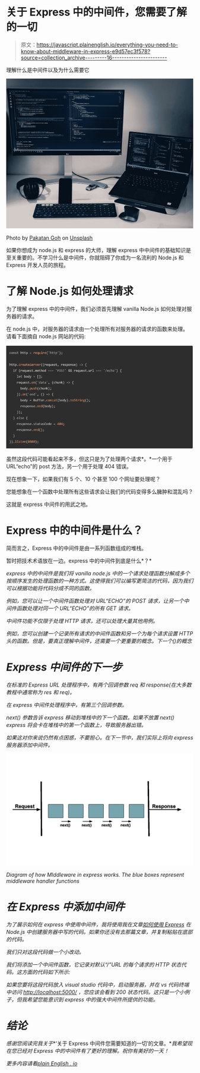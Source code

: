 # 关于 Express 中的中间件，您需要了解的一切

> 原文：<https://javascript.plainenglish.io/everything-you-need-to-know-about-middleware-in-express-e9d57ec3f578?source=collection_archive---------16----------------------->

理解什么是中间件以及为什么需要它

![](img/13c6c6eed6ff645b2d225f33d3e7519a.png)

Photo by [Pakatan Goh](https://unsplash.com/@pakata?utm_source=medium&utm_medium=referral) on [Unsplash](https://unsplash.com?utm_source=medium&utm_medium=referral)

如果你想成为 node.js 和 express 的大师，理解 express 中中间件的基础知识是至关重要的。不学习什么是中间件，你就阻碍了你成为一名流利的 Node.js 和 Express 开发人员的旅程。

# 了解 Node.js 如何处理请求

为了理解 express 中的中间件，我们必须首先理解 vanilla Node.js 如何处理对服务器的请求。

在 node.js 中，对服务器的请求由一个处理所有对服务器的请求的函数来处理。请看下面摘自 node.js 网站的代码:

![](img/caeff88c742b60fc14eb542aaf1e2f34.png)

虽然这段代码可能看起来不多，但这只是为了处理两个请求*。*一个用于 URL“echo”的 post 方法，另一个用于处理 404 错误。

现在想象一下，如果我们有 5 个、10 个甚至 100 个网址要处理呢？

您能想象在一个函数中处理所有这些请求会让我们的代码变得多么臃肿和混乱吗？

这就是 express 中间件的用武之地。

# Express 中的中间件是什么？

简而言之，Express 中的中间件是由一系列函数组成的堆栈。

暂时把技术术语放在一边。express 中的中间件到底是什么*？*

*express 中的中间件是我们将 vanilla node.js 中的一个请求处理函数分解成多个按顺序发生的处理函数的一种方式。这使得我们可以编写更简洁的代码，因为我们可以根据功能将代码分成不同的函数。*

*例如，您可以让一个中间件函数处理对 URL“ECHO”的 POST 请求，让另一个中间件函数处理对同一个 URL“ECHO”的所有 GET 请求。*

*中间件功能不仅限于处理 HTTP 请求，还可以处理大量其他用例。*

*例如，您可以创建一个记录所有请求的中间件函数和另一个为每个请求设置 HTTP 头的函数。但是，要真正理解中间件，还需要一个更重要的概念。*下一个()的概念**

# *Express 中间件的下一步*

*在标准的 Express URL 处理程序中，有两个回调参数 req 和 response(在大多数教程中通常称为 res 和 req)。*

*在 express 中间件处理程序中，有第三个回调参数。*

**next()* 参数告诉 express 移动到堆栈中的下一个函数。如果不放置 *next()* express 将会卡在堆栈中的第一个函数上，导致服务器出错。*

*如果这对你来说仍然有点困惑，不要担心。在下一节中，我们实际上将向 express 服务器添加中间件。*

*![](img/17202def6ed88b9eea3b70bea9401804.png)*

*Diagram of how MIddleware in express works. The blue boxes represent middleware handler functions*

# *在 Express 中添加中间件*

*为了展示如何在 express 中使用中间件，我将使用我在文章[如何使用 Express](/how-to-create-a-server-in-node-js-using-express-997579e7f075) 在 Node.js 中创建服务器中写的代码。如果你还没有去那篇文章，并复制粘贴在底部的代码。*

*我们只对这段代码做一个小改动。*

*我们将添加一个中间件函数，它记录对默认“/”URL 的每个请求的 HTTP 状态代码。这方面的代码如下所示:*

*如果您要将这段代码放入 visual studio 代码中，启动服务器，并在 vs 代码终端中访问 [http://localhost:5000/](http://localhost:5000/) ，您应该会看到 200 状态代码。这只是一个小例子，但我希望您能意识到 express 中的强大中间件所提供的功能。*

# *结论*

*感谢您阅读完我关于**‘关于 Express 中间件您需要知道的一切’的文章。**我希望现在您已经对 Express 中的中间件有了更好的理解。祝你有美好的一天！*

**更多内容请看*[*plain English . io*](http://plainenglish.io/)*